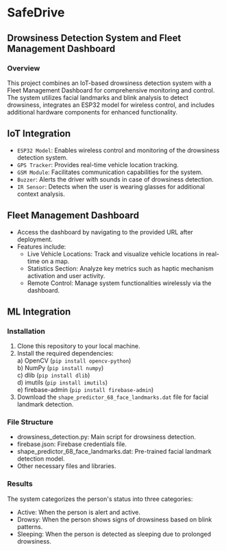  
<h1>SafeDrive</h1>

## Drowsiness Detection System and Fleet Management Dashboard
### Overview

This project combines an IoT-based drowsiness detection system with a Fleet Management Dashboard for comprehensive monitoring and control. The system utilizes facial landmarks and blink analysis to detect drowsiness, integrates an ESP32 model for wireless control, and includes additional hardware components for enhanced functionality.

## IoT Integration
- `ESP32 Model`: Enables wireless control and monitoring of the drowsiness detection system.
- `GPS Tracker`: Provides real-time vehicle location tracking.
- `GSM Module`: Facilitates communication capabilities for the system.
- `Buzzer`: Alerts the driver with sounds in case of drowsiness detection.
- `IR Sensor`: Detects when the user is wearing glasses for additional context analysis.

## Fleet Management Dashboard
- Access the dashboard by navigating to the provided URL after deployment.
- Features include:
  - Live Vehicle Locations: Track and visualize vehicle locations in real-time on a map.
  - Statistics Section: Analyze key metrics such as haptic mechanism activation and user activity.
  - Remote Control: Manage system functionalities wirelessly via the dashboard.

## ML Integration

### Installation

1. Clone this repository to your local machine. <br>
2. Install the required dependencies: <br>
a) OpenCV (`pip install opencv-python`) <br>
b) NumPy (`pip install numpy`) <br>
c) dlib (`pip install dlib`) <br>
d) imutils (`pip install imutils`) <br>
e) firebase-admin (`pip install firebase-admin`) <br>
3. Download the `shape_predictor_68_face_landmarks.dat` file for facial landmark detection.<br>

### File Structure
- drowsiness_detection.py: Main script for drowsiness detection. <br>
- firebase.json: Firebase credentials file.  <br>
- shape_predictor_68_face_landmarks.dat: Pre-trained facial landmark detection model. <br>
- Other necessary files and libraries. <br>

### Results
The system categorizes the person's status into three categories:<br>
- Active: When the person is alert and active.<br>
- Drowsy: When the person shows signs of drowsiness based on blink patterns.<br>
- Sleeping: When the person is detected as sleeping due to prolonged drowsiness.<br>
